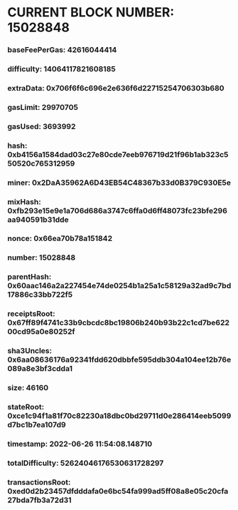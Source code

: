 # CURRENT BLOCK NUMBER: 15028848

### baseFeePerGas: 42616044414
### difficulty: 14064117821608185
### extraData: 0x706f6f6c696e2e636f6d22715254706303b680
### gasLimit: 29970705
### gasUsed: 3693992
### hash: 0xb4156a1584dad03c27e80cde7eeb976719d21f96b1ab323c550520c765312959
### miner: 0x2DaA35962A6D43EB54C48367b33d0B379C930E5e
### mixHash: 0xfb293e15e9e1a706d686a3747c6ffa0d6ff48073fc23bfe296aa940591b31dde
### nonce: 0x66ea70b78a151842
### number: 15028848
### parentHash: 0x60aac146a2a227454e74de0254b1a25a1c58129a32ad9c7bd17886c33bb722f5
### receiptsRoot: 0x67ff89f4741c33b9cbcdc8bc19806b240b93b22c1cd7be62200cd95a0e80252f
### sha3Uncles: 0x6aa08636176a92341fdd620dbbfe595ddb304a104ee12b76e089a8e3bf3cdda1
### size: 46160
### stateRoot: 0xce1c94f1a81f70c82230a18dbc0bd29711d0e286414eeb5099d7bc1b7ea107d9
### timestamp: 2022-06-26 11:54:08.148710
### totalDifficulty: 52624046176530631728297
### transactionsRoot: 0xed0d2b23457dfdddafa0e6bc54fa999ad5ff08a8e05c20cfa27bda7fb3a72d31
